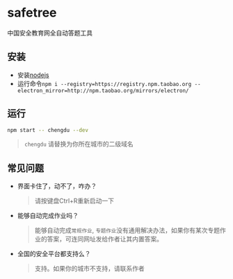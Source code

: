 safetree
====
中国安全教育网全自动答题工具

## 安装

- 安装[nodejs](https://nodejs.org/zh-cn/download/)
- 运行命令`npm i --registry=https://registry.npm.taobao.org --electron_mirror=http://npm.taobao.org/mirrors/electron/`

## 运行

```bash
npm start -- chengdu --dev
```

> `chengdu` 请替换为你所在城市的二级域名

## 常见问题

- 界面卡住了，动不了，咋办？
  > 请按键盘Ctrl+R重新启动一下
- 能够自动完成作业吗？
  > 能够自动完成`常规作业`, `专题作业`没有通用解决办法，如果你有某次专题作业的答案，可连同网址发给作者让其内置答案。
- 全国的安全平台都支持么？
  > 支持。如果你的城市不支持，请联系作者

<!--
emhvbmdzaGFuIGdvbmdoYW5odWkzNTMx
d3V4aSBoYW5odWFxaWFuZw==
emhvbmdzaGFuIGh1eWkxNDkwMTc5
emhvbmdzaGFuIGNoZW5kb25ncWluMTA3Mg==
-->
